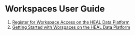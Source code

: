 # Workspaces User Guide 

1. [Register for Workspace Access on the HEAL Data Platform](heal_workspace_registration.md)
2. [Getting Started with Worspaces on the HEAL Data Platform](heal_workspaces.md)

